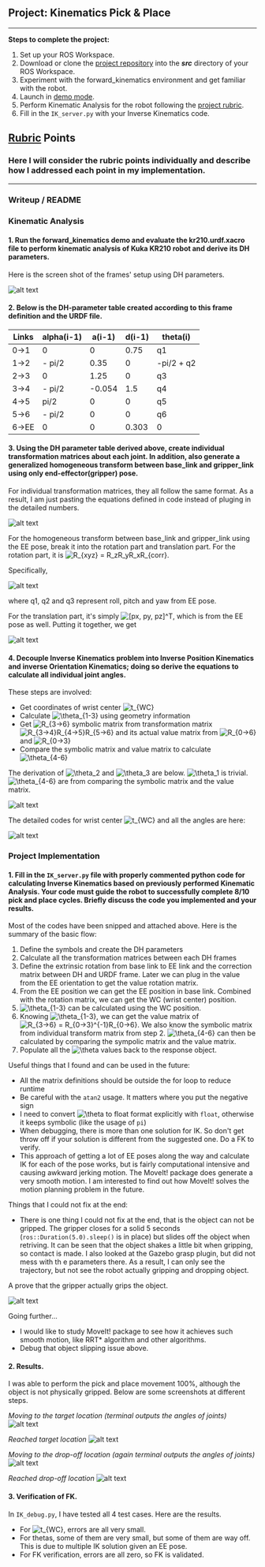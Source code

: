 ## Project: Kinematics Pick & Place

---


**Steps to complete the project:**  


1. Set up your ROS Workspace.
2. Download or clone the [project repository](https://github.com/udacity/RoboND-Kinematics-Project) into the ***src*** directory of your ROS Workspace.  
3. Experiment with the forward_kinematics environment and get familiar with the robot.
4. Launch in [demo mode](https://classroom.udacity.com/nanodegrees/nd209/parts/7b2fd2d7-e181-401e-977a-6158c77bf816/modules/8855de3f-2897-46c3-a805-628b5ecf045b/lessons/91d017b1-4493-4522-ad52-04a74a01094c/concepts/ae64bb91-e8c4-44c9-adbe-798e8f688193).
5. Perform Kinematic Analysis for the robot following the [project rubric](https://review.udacity.com/#!/rubrics/972/view).
6. Fill in the `IK_server.py` with your Inverse Kinematics code. 


[//]: # (Image References)

[DH]: ./misc_images/DH.png
[DH_Transform_between_frames]: ./misc_images/DH_Transform_between_frames.png
[rotation]: ./misc_images/rotation.png
[EE]: ./misc_images/EE.png
[Derivation]: ./misc_images/Derivation.jpg
[theta]: ./misc_images/theta.png
[step1]: ./misc_images/step1.png
[step2]: ./misc_images/step2.png
[step3]: ./misc_images/step3.png
[step4]: ./misc_images/step4.png
[grip]: ./misc_images/grip.png

## [Rubric](https://review.udacity.com/#!/rubrics/972/view) Points
### Here I will consider the rubric points individually and describe how I addressed each point in my implementation.  

---
### Writeup / README

### Kinematic Analysis
#### 1. Run the forward_kinematics demo and evaluate the kr210.urdf.xacro file to perform kinematic analysis of Kuka KR210 robot and derive its DH parameters.

Here is the screen shot of the frames' setup using DH parameters.

![alt text][DH]

#### 2. Below is the DH-parameter table created according to this frame definition and the URDF file.

Links | alpha(i-1) | a(i-1) | d(i-1) | theta(i)
--- | --- | --- | --- | ---
0->1 | 0 | 0 | 0.75 | q1
1->2 | - pi/2 | 0.35 | 0 | -pi/2 + q2
2->3 | 0 | 1.25 | 0 | q3
3->4 | - pi/2 | -0.054 | 1.5 | q4
4->5 | pi/2 | 0 | 0 | q5
5->6 | - pi/2 | 0 | 0 | q6
6->EE | 0 | 0 | 0.303 | 0

#### 3. Using the DH parameter table derived above, create individual transformation matrices about each joint. In addition, also generate a generalized homogeneous transform between base_link and gripper_link using only end-effector(gripper) pose.

For individual transformation matrices, they all follow the same format. As a result, I am just pasting the equations defined in code instead of pluging in the detailed numbers.

![alt text][DH_Transform_between_frames]

For the homogeneous transform between base_link and gripper_link using the EE pose, break it into the rotation part and translation part. For the rotation part, it is <img src="https://latex.codecogs.com/gif.latex?R_{xyz}&space;=&space;R_zR_yR_xR_{corr}" title="R_{xyz} = R_zR_yR_xR_{corr}" />.

Specifically,

![alt text][rotation]

where q1, q2 and q3 represent roll, pitch and yaw from EE pose.

For the translation part, it's simply <img src="https://latex.codecogs.com/gif.latex?[px,&space;py,&space;pz]^T" title="[px, py, pz]^T" />, which is from the EE pose as well. Putting it together, we get

![alt text][EE]

#### 4. Decouple Inverse Kinematics problem into Inverse Position Kinematics and inverse Orientation Kinematics; doing so derive the equations to calculate all individual joint angles.

These steps are involved:
* Get coordinates of wrist center <img src="https://latex.codecogs.com/gif.latex?t_{WC}" title="t_{WC}" />
* Calculate <img src="https://latex.codecogs.com/gif.latex?\theta_{1-3}" title="\theta_{1-3}" /> using geometry information
* Get <img src="https://latex.codecogs.com/gif.latex?R_{3->6}" title="R_{3->6}" /> symbolic matrix from transformation matrix <img src="https://latex.codecogs.com/gif.latex?R_{3->4}R_{4->5}R_{5->6}" title="R_{3->4}R_{4->5}R_{5->6}" /> and its actual value matrix from <img src="https://latex.codecogs.com/gif.latex?R_{0->6}" title="R_{0->6}" /> and <img src="https://latex.codecogs.com/gif.latex?R_{0->3}" title="R_{0->3}" />
* Compare the symbolic matrix and value matrix to calculate <img src="https://latex.codecogs.com/gif.latex?\theta_{4-6}" title="\theta_{4-6}" />

The derivation of <img src="https://latex.codecogs.com/gif.latex?\theta_2" title="\theta_2" /> and <img src="https://latex.codecogs.com/gif.latex?\theta_3" title="\theta_3" /> are below. <img src="https://latex.codecogs.com/gif.latex?\theta_1" title="\theta_1" /> is trivial. <img src="https://latex.codecogs.com/gif.latex?\theta_{4-6}" title="\theta_{4-6}" /> are from comparing the symbolic matrix and the value matrix.

![alt text][Derivation]

The detailed codes for wrist center <img src="https://latex.codecogs.com/gif.latex?t_{WC}" title="t_{WC}" /> and all the angles are here:

![alt text][theta]

### Project Implementation

#### 1. Fill in the `IK_server.py` file with properly commented python code for calculating Inverse Kinematics based on previously performed Kinematic Analysis. Your code must guide the robot to successfully complete 8/10 pick and place cycles. Briefly discuss the code you implemented and your results. 

Most of the codes have been snipped and attached above. Here is the summary of the basic flow:

1. Define the symbols and create the DH parameters
2. Calculate all the transformation matrices between each DH frames
3. Define the extrinsic rotation from base link to EE link and the correction matrix between DH and URDF frame. Later we can plug in the value from the EE orientation to get the value rotation matrix.
4. From the EE position we can get the EE position in base link. Combined with the rotation matrix, we can get the WC (wrist center) position.
5. <img src="https://latex.codecogs.com/gif.latex?\theta_{1-3}" title="\theta_{1-3}" /> can be calculated using the WC position.
6. Knowing <img src="https://latex.codecogs.com/gif.latex?\theta_{1-3}" title="\theta_{1-3}" />, we can get the value matrix of <img src="https://latex.codecogs.com/gif.latex?R_{3->6}&space;=&space;R_{0->3}^{-1}R_{0->6}" title="R_{3->6} = R_{0->3}^{-1}R_{0->6}" />. We also know the symbolic matrix from individual transform matrix from step 2. <img src="https://latex.codecogs.com/gif.latex?\theta_{4-6}" title="\theta_{4-6}" /> can then be calculated by comparing the sympolic matrix and the value matrix.
7. Populate all the <img src="https://latex.codecogs.com/gif.latex?\theta" title="\theta" /> values back to the response object.


Useful things that I found and can be used in the future:
* All the matrix definitions should be outside the for loop to reduce runtime
* Be careful with the `atan2` usage. It matters where you put the negative sign
* I need to convert <img src="https://latex.codecogs.com/gif.latex?\theta" title="\theta" /> to float format explicitly with `float`, otherwise it keeps symbolic (like the usage of `pi`)
* When debugging, there is more than one solution for IK. So don't get throw off if your solution is different from the suggested one. Do a FK to verify.
* This approach of getting a lot of EE poses along the way and calculate IK for each of the pose works, but is fairly computational intensive and causing awkward jerking motion. The MoveIt! package does generate a very smooth motion. I am interested to find out how MoveIt! solves the motion planning problem in the future.

Things that I could not fix at the end:
* There is one thing I could not fix at the end, that is the object can not be gripped. The gripper closes for a solid 5 seconds (`ros::Duration(5.0).sleep()` is in place) but slides off the object when retriving. It can be seen that the object shakes a little bit when gripping, so contact is made. I also looked at the Gazebo grasp plugin, but did not mess with th e parameters there. As a result, I can only see the trajectory, but not see the robot actually gripping and dropping object.

A prove that the gripper actually grips the object.

![alt text][grip]

Going further...
* I would like to study MoveIt! package to see how it achieves such smooth motion, like RRT* algorithm and other algorithms.
* Debug that object slipping issue above. 

#### 2. Results.

I was able to perform the pick and place movement 100%, although the object is not physically gripped. Below are some screenshots at different steps.

_Moving to the target location (terminal outputs the angles of joints)_
![alt text][step1]

_Reached target location_
![alt text][step2]

_Moving to the drop-off location (again terminal outputs the angles of joints)_
![alt text][step3]

_Reached drop-off location_
![alt text][step4]

#### 3. Verification of FK.

In `IK_debug.py`, I have tested all 4 test cases. Here are the results.
* For <img src="https://latex.codecogs.com/gif.latex?t_{WC}" title="t_{WC}" />, errors are all very small.
* For thetas, some of them are very small, but some of them are way off. This is due to multiple IK solution given an EE pose.
* For FK verification, errors are all zero, so FK is validated. 
